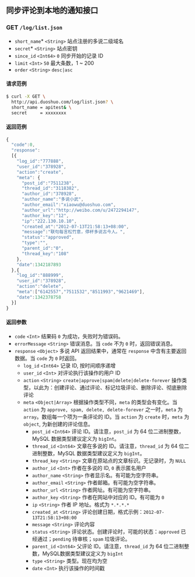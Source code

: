 ## 同步评论到本地的通知接口

### GET `/log/list.json`
  - `short_name`* `<String>` 站点注册的多说二级域名
  - `secret`* `<String>` 站点密钥
  - `since_id` `<Int64>` `0` 同步开始的记录 ID
  - `limit` `<Int>` `50` 最大条数，1 ~ 200
  - `order` `<String>` `desc|asc`

#### 请求范例
```bash
$ curl -X GET \
  http://api.duoshuo.com/log/list.json? \
  short_name = apitest& \
  secret     = xxxxxxxx
```

#### 返回范例

```js
{
  "code":0,
  "response":
  [{
    "log_id":"777888",
    "user_id":"378928",
    "action":"create",
    "meta": {
      "post_id":"7511238",
      "thread_id":"3118382",
      "author_id":"378928",
      "author_name":"多说小武",
      "author_email":"xiaowu@duoshuo.com",
      "author_url":"http://weibo.com/u/2472294147",
      "author_key":"12",
      "ip":"222.130.10.10",
      "created_at":"2012-07-13T21:58:13+08:00",
      "message":"联句每言松竹意，停杯多说古今人。",
      "status":"approved",
      "type":"",
      "parent_id":"0",
      "thread_key":"108"
    },
    "date":1342187893
  },{
    "log_id":"888999",
    "user_id":"378928",
    "action":"delete",
    "meta":["6142557","7511532","8511993","9621469"],
    "date":1342378758
  }]
}
```

#### 返回参数
- `code` `<Int>` 结果码 `0` 为成功，失败时为错误码。
- `errorMessage` `<String>` 错误消息。当 `code` 不为 `0` 时，返回错误消息。
- `response` `<Object>` 多说 API 返回结果中，通常在 `response` 中含有主要返回数据。当 `code` 为 `0` 时返回。
  - `log_id` `<Int64>` 记录 ID, 按时间顺序递增
  - `user_id` `<Int>` 对评论执行该操作的用户 ID
  - `action` `<String>` `create|approve|spam|delete|delete-forever` 操作类型，以此为：创建评论、通过评论、标记垃圾评论、删除评论、彻底删除评论
  - `meta` `<Object|Array>` 根据操作类型不同，`meta` 的类型会有变化。当 `action` 为 `approve, spam, delete, delete-forever` 之一时，`meta` 为 `array`。数组每一个项为一条评论的 ID。当 `action` 为 `create` 时，`meta` 为 `object`, 为新创建的评论信息。
    - `post_id` `<Int64>` 评论 ID。请注意，`post_id` 为 64 位二进制整数，MySQL 数据类型建议定义为 `bigInt`。
    - `thread_id` `<Int64>` 文章在多说的 ID。请注意，`thread_id` 为 64 位二进制整数，MySQL 数据类型建议定义为 `bigInt`。
    - `thread_key` `<String>` 文章在原站点的文章标识。无记录时，为 `NULL`
    - `author_id` `<Int>` 作者在多说的 ID, `0` 表示匿名用户
    - `author_name` `<String>` 作者显示名。有可能为空字符串。
    - `author_email` `<String>` 作者邮箱。有可能为空字符串。
    - `author_url` `<String>` 作者网址。有可能为空字符串。
    - `author_key` `<String>` 作者在网站中对应的 ID。有可能为 `0`
    - `ip` `<String>` 作者 IP 地址。格式为 `*.*.*.*`
    - `created_at` `<String>` 评论创建日期，格式示例：`2012-07-13T21:58:13+08:00`
    - `message` `<String>` 评论内容
    - `status` `<String>` 评论状态。创建评论时，可能的状态：`approved` 已经通过；`pending` 待审核；`spam` 垃圾评论。
    - `parent_id` `<Int64>` 父评论 ID。请注意，`thread_id` 为 64 位二进制整数，MySQL数据类型建议定义为 `bigInt`
    - `type` `<String>` 类型。现在均为空
    - `date` `<Int>` 执行该操作的时间戳
